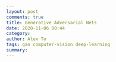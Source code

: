 ```yaml
---
layout: post
comments: true
title: Generative Adversarial Nets
date: 2020-11-06 00:44
category: 
author: Alex To
tags: gan computer-vision deep-learning
summary: 
---
```


